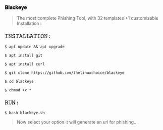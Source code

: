 ### 𝐁𝐥𝐚𝐜𝐤𝐞𝐲𝐞
> The most complete Phishing Tool, with 32 templates +1 customizable  Installation :  

### 𝙸𝙽𝚂𝚃𝙰𝙻𝙻𝙰𝚃𝙸𝙾𝙽 : 
```
$ apt update && apt upgrade  
```
```
$ apt install git  
```
```
$ apt install curl  
```
```
$ git clone https://github.com/thelinuxchoice/blackeye  
```
```
$ cd blackeye  
```
```
$ chmod +x *  
```

### 𝚁𝚄𝙽 :  
```
$ bash blackeye.sh  
```
> Now select your option it will generate an url for phishing..
